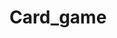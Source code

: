 # Card_game
<a target="_blank" href="https://medium.com/@chaithra.shttps://medium.com/@chaithra.siddappa7/card-game-72717d268e90" alt="Recent Article 0"> 
